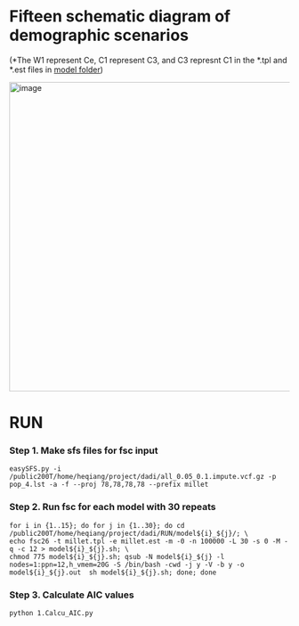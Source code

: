 # Fifteen schematic diagram of demographic scenarios

(*The W1 represent Ce, C1 represent C3, and C3 represnt C1 in the *.tpl and *.est files in [model folder](https://github.com/qiangh06/Setaria-pan-genome/tree/main/Demographic%20history%20inference/models))

<img width="555" alt="image" src="https://user-images.githubusercontent.com/18697713/197721265-0428c2c4-d171-4fab-81b2-b643768682b4.png">


# RUN

### Step 1. Make sfs files for fsc input
```
easySFS.py -i /public200T/home/heqiang/project/dadi/all_0.05_0.1.impute.vcf.gz -p pop_4.lst -a -f --proj 78,78,78,78 --prefix millet
```

### Step 2. Run fsc for each model with 30 repeats
```
for i in {1..15}; do for j in {1..30}; do cd /public200T/home/heqiang/project/dadi/RUN/model${i}_${j}/; \
echo fsc26 -t millet.tpl -e millet.est -m -0 -n 100000 -L 30 -s 0 -M -q -c 12 > model${i}_${j}.sh; \
chmod 775 model${i}_${j}.sh; qsub -N model${i}_${j} -l nodes=1:ppn=12,h_vmem=20G -S /bin/bash -cwd -j y -V -b y -o model${i}_${j}.out  sh model${i}_${j}.sh; done; done
```

### Step 3. Calculate AIC values
```
python 1.Calcu_AIC.py
```
